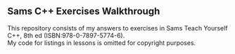 ## Sams C++ Exercises Walkthrough
This repository consists of my answers to exercises in Sams Teach Yourself C++, 8th ed (ISBN:978-0-7897-5774-6).  
My code for listings in lessons is omitted for copyright purposes.  
